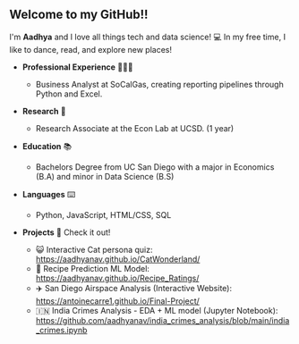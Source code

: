 ## Welcome to my GitHub!!

I'm **Aadhya** and I love all things tech and data science! 💻 In my free time, I like to dance, read, and explore new places!

- **Professional Experience** 👩🏽‍💻
  - Business Analyst at SoCalGas, creating reporting pipelines through Python and Excel. 

- **Research** 🔬
  - Research Associate at the Econ Lab at UCSD. (1 year)
 
- **Education** 📚
  - Bachelors Degree from UC San Diego with a major in Economics (B.A) and minor in Data Science (B.S)

- **Languages** ⌨️
  - Python, JavaScript, HTML/CSS, SQL

- **Projects** 🕺 Check it out!
  - 😺 Interactive Cat persona quiz: https://aadhyanav.github.io/CatWonderland/
  - 🍲 Recipe Prediction ML Model: https://aadhyanav.github.io/Recipe_Ratings/
  - ✈️ San Diego Airspace Analysis (Interactive Website): https://antoinecarre1.github.io/Final-Project/
  - 🇮🇳 India Crimes Analysis - EDA + ML model (Jupyter Notebook): https://github.com/aadhyanav/india_crimes_analysis/blob/main/india_crimes.ipynb

